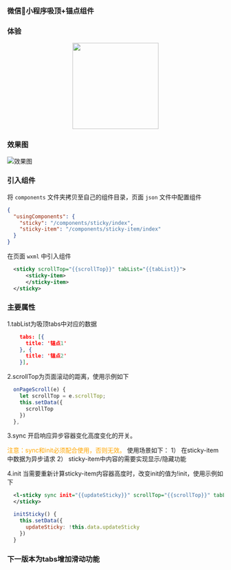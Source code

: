 
### 微信小程序吸顶+锚点组件

### 体验

<p align="center">
  <img width="200" src="http://files.git.oschina.net/group1/M00/07/8D/PaAvDFzK_4yAQcyPAADABn6A2Wc070.jpg?token=ae2d8517260e4a8e5fa9689f16825af4&ts=1556807706&attname=qr_code.jpg&disposition=inline">
</p>

### 效果图

![效果图](http://files.git.oschina.net/group1/M00/07/8D/PaAvDFzK_tiAUvfvAEmLXbHLtz4072.gif?token=3eb0a737a348d8218cd8d2a59d7e8e34&ts=1556807384&attname=show_pic.gif&disposition=inline)


### 引入组件

将 `components` 文件夹拷贝至自己的组件目录，页面 `json` 文件中配置组件

```json
{
  "usingComponents": {
    "sticky": "/components/sticky/index",
    "sticky-item": "/components/sticky-item/index"
  }
}
```

在页面 `wxml` 中引入组件
```xml
  <sticky scrollTop="{{scrollTop}}" tabList="{{tabList}}">
      <sticky-item>
      </sticky-item>
  </sticky>
```


### 主要属性

1.tabList为吸顶tabs中对应的数据
```json
    tabs: [{
      title: '锚点1'
    }, {
      title: '锚点2'
    }],
```


2.scrollTop为页面滚动的距离，使用示例如下

```js
  onPageScroll(e) {
    let scrollTop = e.scrollTop;
    this.setData({
      scrollTop
    })
  },
```


3.sync 开启响应异步容器变化高度变化的开关。

<font color=orange>注意：sync和init必须配合使用，否则无效。</font>
使用场景如下：
1） 在sticky-item中数据为异步请求
2） sticky-item中内容的需要实现显示/隐藏功能


4.init 当需要重新计算sticky-item内容器高度时，改变init的值为!init，使用示例如下

```xml
  <l-sticky sync init="{{updateSticky}}" scrollTop="{{scrollTop}}" tabList="{{tabGroups}}">
  </sticky>
```

```js
  initSticky() {
    this.setData({
      updateSticky: !this.data.updateSticky
    })
  }
```


### 下一版本为tabs增加滑动功能




